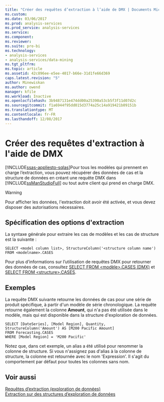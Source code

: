 ```yaml
---
title: "Créer des requêtes d’extraction à l’aide de DMX | Documents Microsoft"
ms.custom: 
ms.date: 03/06/2017
ms.prod: analysis-services
ms.prod_service: analysis-services
ms.service: 
ms.component: 
ms.reviewer: 
ms.suite: pro-bi
ms.technology:
- analysis-services
- analysis-services/data-mining
ms.tgt_pltfrm: 
ms.topic: article
ms.assetid: 42c896ee-e5ee-4017-b66e-31d1fe66d369
caps.latest.revision: "5"
author: Minewiskan
ms.author: owend
manager: kfile
ms.workload: Inactive
ms.openlocfilehash: 3b9487131e474dd00a25390a53cb5f3f11d07d2c
ms.sourcegitcommit: f1a6944f95dd015d3774a25c14a919421b09151b
ms.translationtype: MT
ms.contentlocale: fr-FR
ms.lasthandoff: 12/08/2017
---
```

# <a name="create-drillthrough-queries-using-dmx"></a>Créer des requêtes d'extraction à l'aide de DMX
[!INCLUDE[ssas-appliesto-sqlas](../../includes/ssas-appliesto-sqlas.md)]Pour tous les modèles qui prennent en charge l’extraction, vous pouvez récupérer des données de cas et la structure de données en créant une requête DMX dans [!INCLUDE[ssManStudioFull](../../includes/ssmanstudiofull-md.md)] ou tout autre client qui prend en charge DMX.  
  
> [!WARNING]  
>  Pour afficher les données, l'extraction doit avoir été activée, et vous devez disposer des autorisations nécessaires.  
  
## <a name="specifying-drillthrough-options"></a>Spécification des options d'extraction  
 La syntaxe générale pour extraire les cas de modèles et les cas de structure est la suivante :  
  
```  
SELECT <model column list>, StructureColumn('<structure column name') FROM <modelname>.CASES  
```  
  
 Pour plus d’informations sur l’utilisation de requêtes DMX pour retourner des données de cas, consultez [SELECT FROM &#60;modèle&#62;.CASES &#40;DMX&#41;](../../dmx/select-from-model-cases-dmx.md) et [SELECT FROM &#60;structure&#62;.CASES](../../dmx/select-from-structure-cases.md).  
  
## <a name="examples"></a>Exemples  
 La requête DMX suivante retourne les données de cas pour une série de produit spécifique, à partir d'un modèle de série chronologique. La requête retourne également la colonne **Amount**, qui n'a pas été utilisée dans le modèle, mais qui est disponible dans la structure d'exploration de données.  
  
```  
SELECT [DateSeries], [Model Region], Quantity, StructureColumn('Amount') AS [M200 Pacific Amount]  
FROM Forecasting.CASES  
WHERE [Model Region] = 'M200 Pacific'  
```  
  
 Notez que, dans cet exemple, un alias a été utilisé pour renommer la colonne de structure. Si vous n'assignez pas d'alias à la colonne de structure, la colonne est retournée avec le nom 'Expression'. Il s'agit du comportement par défaut pour toutes les colonnes sans nom.  
  
## <a name="see-also"></a>Voir aussi  
 [Requêtes d’extraction &#40;exploration de données&#41;](../../analysis-services/data-mining/drillthrough-queries-data-mining.md)   
 [Extraction sur des structures d’exploration de données](../../analysis-services/data-mining/drillthrough-on-mining-structures.md)  
  
  
